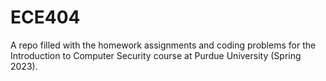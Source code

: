 # ECE404
A repo filled with the homework assignments and coding problems for the Introduction to Computer Security course at Purdue University (Spring 2023).
